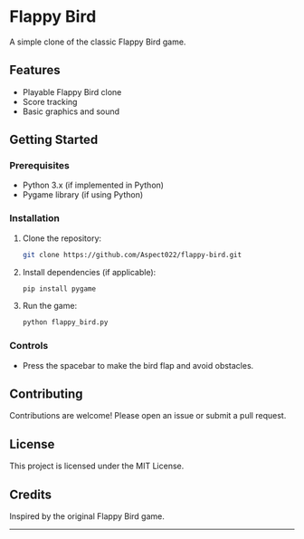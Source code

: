 
# Flappy Bird

A simple clone of the classic Flappy Bird game.

## Features

- Playable Flappy Bird clone
- Score tracking
- Basic graphics and sound

## Getting Started

### Prerequisites

- Python 3.x (if implemented in Python)
- Pygame library (if using Python)

### Installation

1. Clone the repository:
   ```bash
   git clone https://github.com/Aspect022/flappy-bird.git
   ```
2. Install dependencies (if applicable):
   ```bash
   pip install pygame
   ```
3. Run the game:
   ```bash
   python flappy_bird.py
   ```

### Controls

- Press the spacebar to make the bird flap and avoid obstacles.

## Contributing

Contributions are welcome! Please open an issue or submit a pull request.

## License

This project is licensed under the MIT License.

## Credits

Inspired by the original Flappy Bird game.

---

